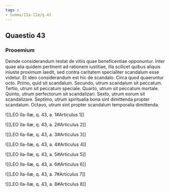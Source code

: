 ```yaml
---
tags : 
- Summa/IIa-IIæ/q.43
---
```


## Quaestio 43

### Prooemium

Deinde considerandum restat de vitiis quae beneficentiae opponuntur. Inter quae alia quidem pertinent ad rationem iustitiae, illa scilicet quibus aliquis iniuste proximum laedit, sed contra caritatem specialiter scandalum esse videtur. Et ideo considerandum est hic de scandalo. Circa quod quaeruntur octo. Primo, quid sit scandalum. Secundo, utrum scandalum sit peccatum. Tertio, utrum sit peccatum speciale. Quarto, utrum sit peccatum mortale. Quinto, utrum perfectorum sit scandalizari. Sexto, utrum eorum sit scandalizare. Septimo, utrum spiritualia bona sint dimittenda propter scandalum. Octavo, utrum sint propter scandalum temporalia dimittenda.

![[LEO IIa-IIæ, q. 43, a. 1#Articulus 1]]

![[LEO IIa-IIæ, q. 43, a. 2#Articulus 2]]

![[LEO IIa-IIæ, q. 43, a. 3#Articulus 3]]

![[LEO IIa-IIæ, q. 43, a. 4#Articulus 4]]

![[LEO IIa-IIæ, q. 43, a. 5#Articulus 5]]

![[LEO IIa-IIæ, q. 43, a. 6#Articulus 6]]

![[LEO IIa-IIæ, q. 43, a. 7#Articulus 7]]

![[LEO IIa-IIæ, q. 43, a. 8#Articulus 8]]


